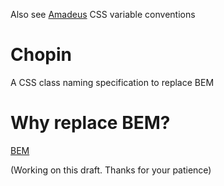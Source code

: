 Also see [Amadeus](https://github.com/ajkochanowicz/Amadeus) CSS variable conventions

# Chopin
A CSS class naming specification to replace BEM

# Why replace BEM?

[BEM](https://en.bem.info/method/)

(Working on this draft. Thanks for your patience)
